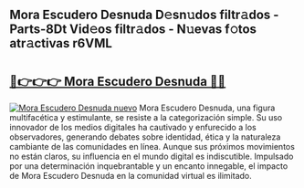 ## Mora Escudero Desnuda D𝚎sn𝚞dos filtr𝚊dos - Parts-8Dt Vid𝚎os filtr𝚊dos - N𝚞evas f𝚘tos atr𝚊ctivas r6VML

# <h2><a href="http://mb80bx.tromn.icu/?c=Mora+Escudero+Desnuda">🔗👉👉👉 Mora Escudero Desnuda 🔗🔗</a></h2>

[![Mora Escudero Desnuda nuevo](https://i.imgur.com/pEAQMta.gif)](http://mb80bx.tromn.icu/?c=Mora+Escudero+Desnuda)
Mora Escudero Desnuda, una figura multifacética y estimulante, se resiste a la categorización simple. Su uso innovador de los medios digitales ha cautivado y enfurecido a los observadores, generando debates sobre identidad, ética y la naturaleza cambiante de las comunidades en línea. Aunque sus próximos movimientos no están claros, su influencia en el mundo digital es indiscutible. Impulsado por una determinación inquebrantable y un encanto innegable, el impacto de Mora Escudero Desnuda en la comunidad virtual es ilimitado.
